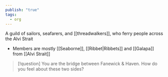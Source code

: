 ```yaml
---
publish: "true"
tags:
  - org
---
```

A guild of sailors, seafarers, and [[threadwalkers]], who ferry people across the Alvi Strait

- Members are mostly [[Seaborne]], [[Ribbet|Ribbets]] and [[Galapa]] from [[Alvi Strait]]
> [!question] You are the bridge between Fanewick & Haven. How do you feel about these two sides?
